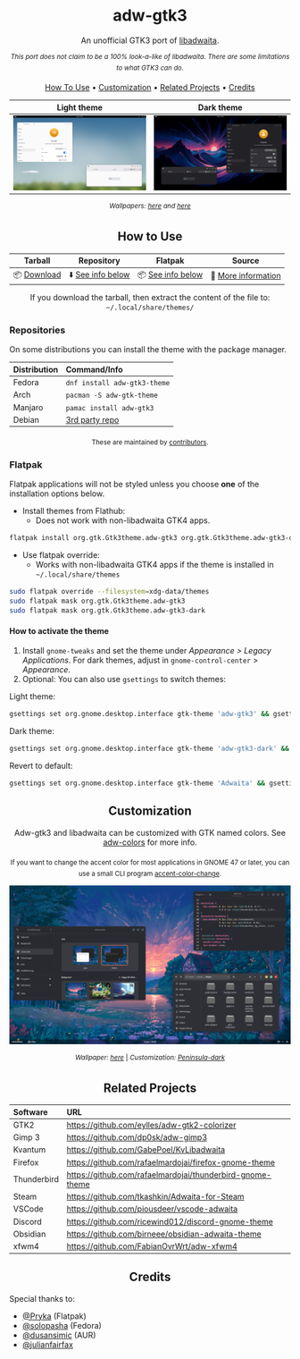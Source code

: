 <div align="center">
  
# adw-gtk3
An unofficial GTK3 port of [libadwaita](https://gnome.pages.gitlab.gnome.org/libadwaita/).

<sup>*This port does not claim to be a 100% look-a-like of libadwaita. There are some limitations to what GTK3 can do.*</sup>

</div>

<p align="center">
  <a href="#how-to-use">How To Use</a> •
  <a href="#customization">Customization</a> •
  <a href="#related-projects">Related Projects</a> •
  <a href="#credits">Credits</a>
</p>

<div align="center">

| Light theme | Dark theme |
|:-----------:|:----------:|
| ![adw-gtk3-light](images/preview-light.png?raw=true) | ![adw-gtk3-dark](images/preview-dark.png?raw=true) |

<sup>*Wallpapers: [here](https://i.imgur.com/kU8D1nV.png) and [here](https://old.reddit.com/r/wallpaper/comments/1f8hlcr/wavy_mountain_3840x2160/)*</sup>

</div>

<div align="center">
  
## How to Use

</div>

<div align="center">

| Tarball | Repository | Flatpak | Source |
|:---:|:---:|:---:|:---:|
| 📦 [Download](https://github.com/lassekongo83/adw-gtk3/releases/latest)  | ⬇️ [See info below](#repositories) | 📦 [See info below](#flatpak) | 🔧 [More information](src/README.md) |

If you download the tarball, then extract the content of the file to: `~/.local/share/themes/`

</div>

### Repositories
On some distributions you can install the theme with the package manager.

<div align="center">

| Distribution | Command/Info |
|:--|:--|
| Fedora |`dnf install adw-gtk3-theme` |
| Arch | `pacman -S adw-gtk-theme` |
| Manjaro | `pamac install adw-gtk3` |
| Debian | [3rd party repo](https://gitlab.com/julianfairfax/package-repo#how-to-add-repository-for-debian-based-linux-distributions) |

<sub>These are maintained by [contributors](#credits).</sub>

</div>

### Flatpak
Flatpak applications will not be styled unless you choose **one** of the installation options below.

* Install themes from Flathub:
    * Does not work with non-libadwaita GTK4 apps.

```bash
flatpak install org.gtk.Gtk3theme.adw-gtk3 org.gtk.Gtk3theme.adw-gtk3-dark
```

* Use flatpak override:
    * Works with non-libadwaita GTK4 apps if the theme is installed in `~/.local/share/themes`

```bash
sudo flatpak override --filesystem=xdg-data/themes
sudo flatpak mask org.gtk.Gtk3theme.adw-gtk3
sudo flatpak mask org.gtk.Gtk3theme.adw-gtk3-dark
```

#### How to activate the theme

1. Install `gnome-tweaks` and set the theme under *Appearance > Legacy Applications*. For dark themes, adjust in `gnome-control-center` > *Appearance*.
2. Optional: You can also use `gsettings` to switch themes:

Light theme:
```bash
gsettings set org.gnome.desktop.interface gtk-theme 'adw-gtk3' && gsettings set org.gnome.desktop.interface color-scheme 'default'
```
Dark theme:
```bash
gsettings set org.gnome.desktop.interface gtk-theme 'adw-gtk3-dark' && gsettings set org.gnome.desktop.interface color-scheme 'prefer-dark'
```
Revert to default:
```bash
gsettings set org.gnome.desktop.interface gtk-theme 'Adwaita' && gsettings set org.gnome.desktop.interface color-scheme 'default'
```

<div align="center">

## Customization
Adw-gtk3 and libadwaita can be customized with GTK named colors. See [adw-colors](https://github.com/lassekongo83/adw-colors) for more info.

<sub>If you want to change the accent color for most applications in GNOME 47 or later, you can use a small CLI program [accent-color-change](https://github.com/lassekongo83/adw-colors/tree/main/accent-color-change).</sub>

![adw-gtk3-customized](images/preview-customized.png?raw=true)

<sup>*Wallpaper: [here](https://i.imgur.com/ZbyNlmh.png)* | *Customization: [Peninsula-dark](https://github.com/lassekongo83/adw-colors/tree/main/themes/Peninsula-dark)*</sup>

</div>

<div align="center">

## Related Projects

</div>

<div align="center">

| Software | URL |
|:---|:---|
| GTK2 | https://github.com/eylles/adw-gtk2-colorizer |
| Gimp 3 | https://github.com/dp0sk/adw-gimp3 |
| Kvantum | https://github.com/GabePoel/KvLibadwaita |
| Firefox | https://github.com/rafaelmardojai/firefox-gnome-theme |
| Thunderbird | https://github.com/rafaelmardojai/thunderbird-gnome-theme |
| Steam | https://github.com/tkashkin/Adwaita-for-Steam |
| VSCode | https://github.com/piousdeer/vscode-adwaita |
| Discord | https://github.com/ricewind012/discord-gnome-theme |
| Obsidian | https://github.com/birneee/obsidian-adwaita-theme |
| xfwm4 | https://github.com/FabianOvrWrt/adw-xfwm4 |

</div>

<div align="center">

## Credits

</div>

Special thanks to:

* [@Pryka](https://github.com/Pryka) (Flatpak)
* [@solopasha](https://github.com/solopasha) (Fedora)
* [@dusansimic](https://github.com/dusansimic) (AUR)
* [@julianfairfax](https://github.com/julianfairfax)
